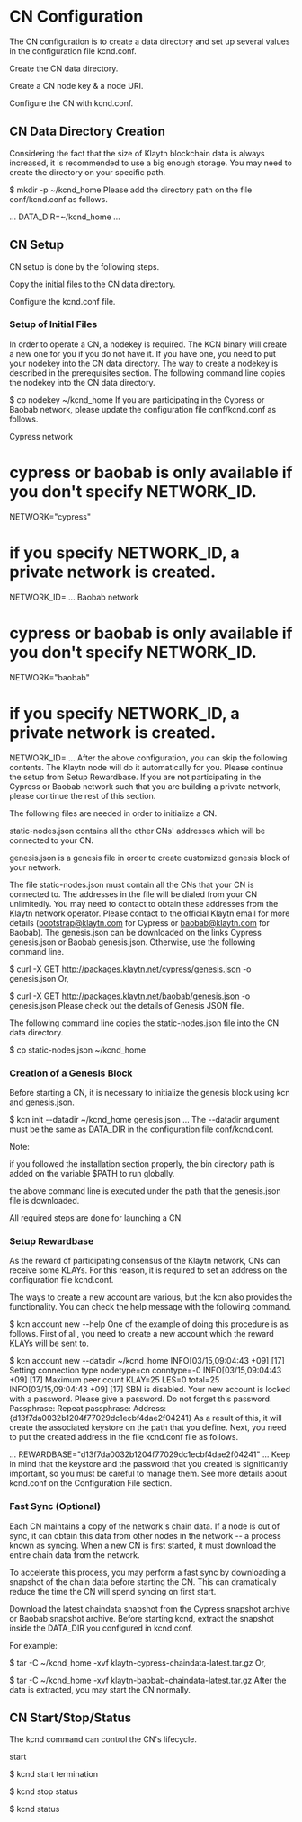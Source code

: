 # CN Configuration

The CN configuration is to create a data directory and set up several values in the configuration file kcnd.conf.

Create the CN data directory.

Create a CN node key & a node URI.

Configure the CN with kcnd.conf.

## CN Data Directory Creation
Considering the fact that the size of Klaytn blockchain data is always increased, it is recommended to use a big enough storage. You may need to create the directory on your specific path.

$ mkdir -p ~/kcnd_home
Please add the directory path on the file conf/kcnd.conf as follows.

...
DATA_DIR=~/kcnd_home
...
## CN Setup
CN setup is done by the following steps.

Copy the initial files to the CN data directory.

Configure the kcnd.conf file.

### Setup of Initial Files
In order to operate a CN, a nodekey is required. The KCN binary will create a new one for you if you do not have it. If you have one, you need to put your nodekey into the CN data directory. The way to create a nodekey is described in the prerequisites section. The following command line copies the nodekey into the CN data directory.

$ cp nodekey ~/kcnd_home
If you are participating in the Cypress or Baobab network, please update the configuration file conf/kcnd.conf as follows.

Cypress network

# cypress or baobab is only available if you don't specify NETWORK_ID.
NETWORK="cypress"
# if you specify NETWORK_ID, a private network is created.
NETWORK_ID=
...
Baobab network

# cypress or baobab is only available if you don't specify NETWORK_ID.
NETWORK="baobab"
# if you specify NETWORK_ID, a private network is created.
NETWORK_ID=
...
After the above configuration, you can skip the following contents. The Klaytn node will do it automatically for you. Please continue the setup from Setup Rewardbase.
If you are not participating in the Cypress or Baobab network such that you are building a private network, please continue the rest of this section.

The following files are needed in order to initialize a CN.

static-nodes.json contains all the other CNs' addresses which will be connected to your CN.

genesis.json is a genesis file in order to create customized genesis block of your network.

The file static-nodes.json must contain all the CNs that your CN is connected to. The addresses in the file will be dialed from your CN unlimitedly. You may need to contact to obtain these addresses from the Klaytn network operator. Please contact to the official Klaytn email for more details (bootstrap@klaytn.com for Cypress or baobab@klaytn.com for Baobab).
The genesis.json can be downloaded on the links Cypress genesis.json or Baobab genesis.json. Otherwise, use the following command line.

$ curl -X GET http://packages.klaytn.net/cypress/genesis.json -o genesis.json
Or,

$ curl -X GET http://packages.klaytn.net/baobab/genesis.json -o genesis.json
Please check out the details of Genesis JSON file.

The following command line copies the static-nodes.json file into the CN data directory.

$ cp static-nodes.json ~/kcnd_home
### Creation of a Genesis Block
Before starting a CN, it is necessary to initialize the genesis block using kcn and genesis.json.

$ kcn init --datadir ~/kcnd_home genesis.json
...
The --datadir argument must be the same as DATA_DIR in the configuration file conf/kcnd.conf.

Note:

if you followed the installation section properly, the bin directory path is added on the variable $PATH to run globally.

the above command line is executed under the path that the genesis.json file is downloaded.

All required steps are done for launching a CN.

### Setup Rewardbase
As the reward of participating consensus of the Klaytn network, CNs can receive some KLAYs. For this reason, it is required to set an address on the configuration file kcnd.conf.

The ways to create a new account are various, but the kcn also provides the functionality. You can check the help message with the following command.

$ kcn account new --help
One of the example of doing this procedure is as follows. First of all, you need to create a new account which the reward KLAYs will be sent to.

$ kcn account new --datadir ~/kcnd_home
INFO[03/15,09:04:43 +09] [17] Setting connection type                   nodetype=cn conntype=-0
INFO[03/15,09:04:43 +09] [17] Maximum peer count                        KLAY=25 LES=0 total=25
INFO[03/15,09:04:43 +09] [17] SBN is disabled.
Your new account is locked with a password. Please give a password. Do not forget this password.
Passphrase:
Repeat passphrase:
Address: {d13f7da0032b1204f77029dc1ecbf4dae2f04241}
As a result of this, it will create the associated keystore on the path that you define. Next, you need to put the created address in the file kcnd.conf file as follows.

...
REWARDBASE="d13f7da0032b1204f77029dc1ecbf4dae2f04241"
...
Keep in mind that the keystore and the password that you created is significantly important, so you must be careful to manage them. See more details about kcnd.conf on the Configuration File section.

### Fast Sync (Optional)
Each CN maintains a copy of the network's chain data. If a node is out of sync, it can obtain this data from other nodes in the network -- a process known as syncing. When a new CN is first started, it must download the entire chain data from the network.

To accelerate this process, you may perform a fast sync by downloading a snapshot of the chain data before starting the CN. This can dramatically reduce the time the CN will spend syncing on first start.

Download the latest chaindata snapshot from the Cypress snapshot archive or Baobab snapshot archive. Before starting kcnd, extract the snapshot inside the DATA_DIR you configured in kcnd.conf.

For example:

$ tar -C ~/kcnd_home -xvf klaytn-cypress-chaindata-latest.tar.gz
Or,

$ tar -C ~/kcnd_home -xvf klaytn-baobab-chaindata-latest.tar.gz
After the data is extracted, you may start the CN normally.

## CN Start/Stop/Status
The kcnd command can control the CN's lifecycle.

start

$ kcnd start
termination

$ kcnd stop
status

$ kcnd status
